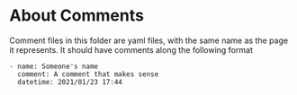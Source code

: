 # About Comments
Comment files in this folder are yaml files, with the same name as the page it represents. It should have comments along the following format
```
- name: Someone's name
  comment: A comment that makes sense
  datetime: 2021/01/23 17:44
```
